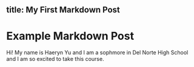 
title: My First Markdown Post
---
# Example Markdown Post

Hi! My name is Haeryn Yu and I am a sophmore in Del Norte High School and I am so excited to take this course. 
